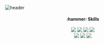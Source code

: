 ![header](https://capsule-render.vercel.app/api?type=waving&color=gradient&height=300&section=header&text=Kim%20Somin&desc=Front-End%20Developer&fontSize=80&descSize=20&descAlignY=72)

<h4 align="center">:hammer: Skills</h4>
<div align="center">
  <img src="https://img.shields.io/badge/HTML-E34F26?style=flat&logo=HTML5&logoColor=white" />
  <img src="https://img.shields.io/badge/-CSS-1572B6?style=flat&logo=CSS3&logoColor=white" />
  <img src="https://img.shields.io/badge/-JavaScript-F7DF1E?style=flat&logo=JavaScript&logoColor=white" />
  <img src="https://img.shields.io/badge/React-61DAFB?style=flat&logo=React&logoColor=white" />
</div>
<div align="center">
  <img src="https://img.shields.io/badge/Bootstrap-7952B3?style=flat&logo=Bootstrap&logoColor=white" />
  <img src="https://img.shields.io/badge/Tailwind CSS-06B6D4?style=flat&logo=Tailwind CSS&logoColor=white" />
  <img src="https://img.shields.io/badge/GitHub-181717?style=flat&logo=GitHub&logoColor=white" />
</div>



<!-- ### Hi there 👋 -->

<!--
**sominkimm/sominkimm** is a ✨ _special_ ✨ repository because its `README.md` (this file) appears on your GitHub profile.

Here are some ideas to get you started:

- 🔭 I’m currently working on ...
- 🌱 I’m currently learning ...
- 👯 I’m looking to collaborate on ...
- 🤔 I’m looking for help with ...
- 💬 Ask me about ...
- 📫 How to reach me: ...
- 😄 Pronouns: ...
- ⚡ Fun fact: ...
-->
